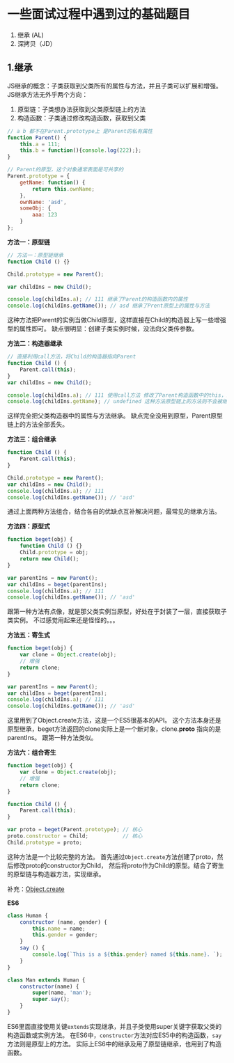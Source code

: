 # 一些面试过程中遇到过的基础题目
1. 继承 (AL)
2. 深拷贝（JD）

## 1.继承
JS继承的概念：子类获取到父类所有的属性与方法，并且子类可以扩展和增强。
JS继承方法无外乎两个方向：
1. 原型链：子类想办法获取到父类原型链上的方法
2. 构造函数：子类通过修改构造函数，获取到父类

```javascript
// a b 都不在Parent.prototype上 是Parent的私有属性
function Parent() {
    this.a = 111;
    this.b = function(){console.log(222);};
}

// Parent的原型，这个对象通常表面是可共享的
Parent.prototype = {
    getName: function() {
        return this.ownName;
    },
    ownName: 'asd',
    someObj: {
        aaa: 123
    }
};
```

**方法一：原型链**
```javascript
// 方法一：原型链继承
function Child () {}

Child.prototype = new Parent();

var childIns = new Child();

console.log(childIns.a); // 111 继承了Parent的构造函数内的属性
console.log(childIns.getName()); // asd 继承了Prent原型上的属性与方法
```
这种方法把Parent的实例当做Child原型，这样直接在Child的构造器上写一些增强型的属性即可。
缺点很明显：创建子类实例时候，没法向父类传参数。

**方法二：构造器继承**
```javascript
// 直接利用call方法，将Child的构造器指向Parent
function Child () {
    Parent.call(this);
}
var childIns = new Child();

console.log(childIns.a); // 111 使用call方法 修改了Parent构造函数中的this，新的this指向Child
console.log(childIns.getName); // undefined 这种方法原型链上的方法则不会被继承
```
这样完全把父类构造器中的属性与方法继承。
缺点完全没用到原型，Parent原型链上的方法全部丢失。

**方法三：组合继承**
```javascript
function Child () {
    Parent.call(this);
}

Child.prototype = new Parent();
var childIns = new Child();
console.log(childIns.a); // 111
console.log(childIns.getName()); // 'asd'
```
通过上面两种方法组合，结合各自的优缺点互补解决问题，最常见的继承方法。

**方法四：原型式**
```javascript
function beget(obj) {
    function Child () {}
    Child.prototype = obj;
    return new Child();
}

var parentIns = new Parent();
var childIns = beget(parentIns);
console.log(childIns.a); // 111
console.log(childIns.getName()); // 'asd'
```
跟第一种方法有点像，就是那父类实例当原型，好处在于封装了一层，直接获取子类实例。
不过感觉用起来还是怪怪的。。。

**方法五：寄生式**
```javascript
function beget(obj) {
    var clone = Object.create(obj);
    // 增强
    return clone;
}

var parentIns = new Parent();
var childIns = beget(parentIns);
console.log(childIns.a); // 111
console.log(childIns.getName()); // 'asd'
```
这里用到了Object.create方法，这是一个ES5很基本的API。
这个方法本身还是原型继承，beget方法返回的clone实际上是一个新对象，clone.__proto__ 指向的是parentIns。
跟第一种方法类似。


**方法六：组合寄生**
```javascript
function beget(obj) {
    var clone = Object.create(obj);
    // 增强
    return clone;
}

function Child () {
    Parent.call(this);
}

var proto = beget(Parent.prototype); // 核心
proto.constructor = Child;           // 核心
Child.prototype = proto;
```
这种方法是一个比较完整的方法。
首先通过`Object.create`方法创建了proto，然后修改proto的constructor为Child，
然后将proto作为Child的原型。结合了寄生的原型链与构造器方法，实现继承。

补充：[Object.create](https://developer.mozilla.org/zh-CN/docs/Web/JavaScript/Reference/Global_Objects/Object/create)

**ES6**
```javascript
class Human {
    constructor (name, gender) {
        this.name = name;
        this.gender = gender;
    }
    say () {
        console.log(`This is a ${this.gender} named ${this.name}. `);
    }
}

class Man extends Human {
    constructor(name) {
        super(name, 'man');
        super.say();
    }
}
```
ES6里面直接使用关键`extends`实现继承，并且子类使用super关键字获取父类的构造函数或实例方法。
在ES6中，`constructor`方法对应ES5中的构造函数，`say`方法则是原型上的方法。
实际上ES6中的继承及用了原型链继承，也用到了构造函数。